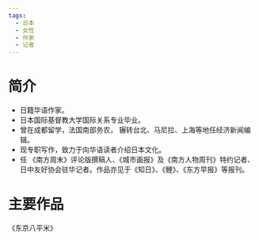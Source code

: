 ```yaml
---
tags:
  - 日本
  - 女性
  - 作家
  - 记者
---
```

# 简介

- 日籍华语作家。
- 日本国际基督教大学国际关系专业毕业。
- 曾在成都留学，法国南部务农， 辗转台北、马尼拉、上海等地任经济新闻编辑。
- 现专职写作，致力于向华语读者介绍日本文化。
- 任 《南方周末》评论版撰稿人、《城市画报》及《南方人物周刊》特约记者、日中友好协会驻华记者。作品亦见于《知日》、《鲤》、《东方早报》等报刊。
# 主要作品

《东京八平米》